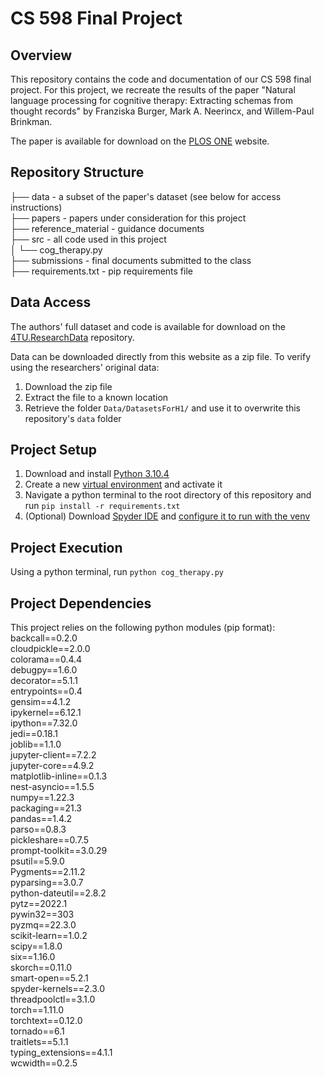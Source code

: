 # CS 598 Final Project
## Overview 
This repository contains the code and documentation of our CS 598 final project. For this project, we recreate the results of the paper "Natural language processing for cognitive therapy: Extracting schemas from thought records" by Franziska Burger, Mark A. Neerincx, and Willem-Paul Brinkman.

The paper is available for download on the [PLOS ONE](https://app.dimensions.ai/details/publication/pub.1141955424]) website. 

## Repository Structure
├── data - a subset of the paper's dataset (see below for access instructions)  
├── papers - papers under consideration for this project  
├── reference_material - guidance documents  
├── src - all code used in this project  
│   └── cog_therapy.py  
├── submissions - final documents submitted to the class  
├── requirements.txt - pip requirements file  

## Data Access 
The authors' full dataset and code is available for download on the [4TU.ResearchData](https://data.4tu.nl/articles/dataset/Dataset_and_Analyses_for_Extracting_Schemas_from_Thought_Records_using_Natural_Language_Processing/16685347) repository.

Data can be downloaded directly from this website as a zip file. To verify using the researchers' original data: 
1. Download the zip file
1. Extract the file to a known location
1. Retrieve the folder ```Data/DatasetsForH1/``` and use it to overwrite this repository's ```data``` folder 

## Project Setup 
1. Download and install [Python 3.10.4](https://www.python.org/downloads/)
1. Create a new [virtual environment](https://docs.python.org/3/library/venv.html) and activate it
1. Navigate a python terminal to the root directory of this repository and run ```pip install -r requirements.txt```
1. (Optional) Download [Spyder IDE](https://docs.spyder-ide.org/current/installation.html) and [configure it to run with the venv](https://medium.com/analytics-vidhya/5-steps-setup-python-virtual-environment-in-spyder-ide-da151bafa337) 

## Project Execution
Using a python terminal, run ```python cog_therapy.py```

## Project Dependencies 
This project relies on the following python modules (pip format):  
backcall==0.2.0  
cloudpickle==2.0.0  
colorama==0.4.4  
debugpy==1.6.0  
decorator==5.1.1  
entrypoints==0.4  
gensim==4.1.2  
ipykernel==6.12.1  
ipython==7.32.0  
jedi==0.18.1  
joblib==1.1.0  
jupyter-client==7.2.2  
jupyter-core==4.9.2  
matplotlib-inline==0.1.3  
nest-asyncio==1.5.5  
numpy==1.22.3  
packaging==21.3  
pandas==1.4.2  
parso==0.8.3  
pickleshare==0.7.5  
prompt-toolkit==3.0.29  
psutil==5.9.0  
Pygments==2.11.2  
pyparsing==3.0.7  
python-dateutil==2.8.2  
pytz==2022.1  
pywin32==303  
pyzmq==22.3.0  
scikit-learn==1.0.2  
scipy==1.8.0  
six==1.16.0  
skorch==0.11.0  
smart-open==5.2.1  
spyder-kernels==2.3.0  
threadpoolctl==3.1.0  
torch==1.11.0  
torchtext==0.12.0  
tornado==6.1  
traitlets==5.1.1  
typing_extensions==4.1.1  
wcwidth==0.2.5  